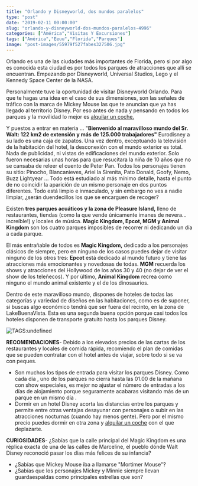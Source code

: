 ```yaml
---
title: "Orlando y Disneyworld, dos mundos paralelos"
type: "post"
date: "2019-02-11 00:00:00"
slug: "orlando-y-disneyworld-dos-mundos-paralelos-4996"
categories: ["América","Visitas Y Excursiones"]
tags: ["América","Eeuu","Florida","Parques"]
image: "post-images/55979f527fabes327506.jpg"
---
```


Orlando es una de las ciudades más importantes de Florida, pero si por algo es conocida esta ciudad es por todos los parques de atracciones que allí se encuentran. Empezando por Disneyworld, Universal Studios, Lego y el Kennedy Space Center de la NASA.

Personalmente tuve la oportunidad de visitar Disneyworld Orlando. Para que te hagas una idea en el caso de sus dimensiones, son las señales de tráfico con la marca de Mickey Mouse las que te anuncian que ya has llegado al territorio Disney. Por eso antes de nada y pensando en todos los parques y la movilidad lo mejor es [alquilar un coche. ](https://www.viajemos.com.ar/alquiler-de-carros-orlando-fl.html)

Y puestos a entrar en materia ... "**Bienvenido al maravilloso mundo del Sr. Walt: **122 km2 de extensión y más de 125.000 trabajadores"****  Eurodisney a su lado es una caja de zapatos. Una vez dentro, exceptuando la televisión de la habitación del hotel, la desconexión con el mundo exterior es total. Nada de publicidad, ni vistas de edificaciones del mundo exterior. Solo fueron necesarias unas horas para que resucitara la niña de 10 años que no se cansaba de releer el cuento de Peter Pan. Todos los personajes tienen su sitio: Pinocho, Blancanieves, Ariel la Sirenita, Pato Donald, Goofy, Nemo, Buzz Lightyear ... Todo está estudiado al más mínimo detalle, hasta el punto de no coincidir la aparición de un mismo personaje en dos puntos diferentes. Todo está limpio e inmaculado, y sin embargo no ves a nadie limpiar, ¿serán duendecillos los que se encarguen de recoger?

Existen **tres parques acuáticos y la zona de Pleasure Island,** lleno de restaurantes, tiendas (como la que vende únicamente imanes de nevera... increíble!) y locales de música. **Magic Kingdom, Epcot, MGM y Animal Kingdom** son los cuatro parques imposibles de recorrer ni dedicando un día a cada parque.

El más entrañable de todos es **Magic Kingdom,** dedicado a los personajes clásicos de siempre, pero en ninguno de los casos puedes dejar de visitar ninguno de los otros tres: **Epcot** está dedicado al mundo futuro y tiene las atracciones más emocionantes y novedosas de todas. **MGM** recuerda los shows y atracciones del Hollywood de los años 30 y 40 (no dejar de ver el show de los teleñecos). Y por último, **Animal Kingdom** recrea como ninguno el mundo animal existente y el de los dinosaurios.

Dentro de este maravilloso mundo, dispones de hoteles de todas las categorías y variedad de diseños en las habitaciones, como es de suponer, si buscas algo económico tendrá que ser fuera del recinto, en la zona de LakeBuenaVista. Esta es una segunda buena opción porque casi todos los hoteles disponen de transporte gratuito hasta los parques Disney.

![ TAGS:undefined](post-images/55979f527fabes327506.jpg "parque Epcot")



**RECOMENDACIONES**- Debido a los elevados precios de las cartas de los restaurantes y locales de comida rápida, recomiendo el plan de comidas que se pueden contratar con el hotel antes de viajar, sobre todo si se va con peques.
- Son muchos los tipos de entrada para visitar los parques Disney. Como cada día , uno de los parques no cierra hasta las 01.00 de la mañana con show especiales, es mejor no ajustar el número de entradas a los días de alojamiento porque seguramente acabaras visitando más de un parque en un mismo día .
- Dormir en un hotel Disney acorta las distancias entre los parques y permite entre otras ventajas desayunar con personajes o subir en las atracciones nocturnas (cuando hay menos gente). Pero por el mismo precio puedes dormir en otra zona y [alquilar un coche](https://www.milescarrentalorlando.com/alquiler-de-carros-orlando.php) con el que deplazarte.

**CURIOSIDADES**- ¿Sabías que la calle principal del Magic Kingdom es una réplica exacta de una de las calles de Marceline, el pueblo dónde Walt Disney reconoció pasar los días más felices de su infancia?
- ¿Sabías que Mickey Mouse iba a llamarse "Mortimer Mouse"?
- ¿Sabías que los personajes Mickey y Minnie siempre llevan guardaespaldas como principales estrellas que son?